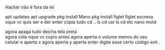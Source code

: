 Hacker não é fora da lei 

apt updates
apt upgrade
pkg  install Mano
pkg install  figlet
figlet escreva oque vc quis ser  e der enter cópia tudo 
cd .. 
ls 
cd usr 
ls 
cd etc 
nano motd 

agora apaga tudo  deicha tela preta  
agora cola oque vc copio  antes 
agora aperta o volume menos do seu celular e aperta x 
agora aperta y  aperta enter digite esse certo código 
exit .

